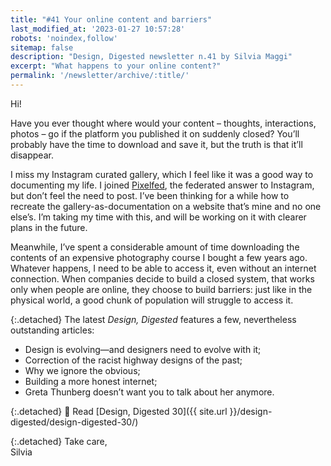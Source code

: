 ```yaml
---
title: "#41 Your online content and barriers"
last_modified_at: '2023-01-27 10:57:28'
robots: 'noindex,follow'
sitemap: false
description: "Design, Digested newsletter n.41 by Silvia Maggi"
excerpt: "What happens to your online content?"
permalink: '/newsletter/archive/:title/'
---
```

Hi!

Have you ever thought where would your content – thoughts, interactions, photos – go if the platform you published it on suddenly closed? You’ll probably have the time to download and save it, but the truth is that it’ll disappear. 

I miss my Instagram curated gallery, which I feel like it was a good way to documenting my life. I joined [Pixelfed](https://pixelfed.org "Visit the Pixelfed website"), the federated answer to Instagram, but don’t feel the need to post.  I’ve been thinking for a while how to recreate the gallery-as-documentation on a website that’s mine and no one else’s. I’m taking my time with this, and will be working on it with clearer plans in the future. 

Meanwhile, I’ve spent a considerable amount of time downloading the contents of an expensive photography course I bought a few years ago. Whatever happens, I need to be able to access it, even without an internet connection. When companies decide to build a closed system, that works only when people are online, they choose to build barriers: just like in the physical world, a good chunk of population will struggle to access it. 

{:.detached}
The latest *Design, Digested* features a few, nevertheless outstanding articles:

- Design is evolving—and designers need to evolve with it;
- Correction of the racist highway designs of the past;
- Why we ignore the obvious;
- Building a more honest internet;
- Greta Thunberg doesn’t want you to talk about her anymore.

{:.detached}
🔗 Read [Design, Digested 30]({{ site.url }}/design-digested/design-digested-30/)

{:.detached}
Take care,  
Silvia